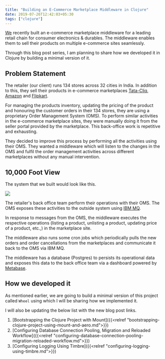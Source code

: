 ```yaml
---
title: "Building an E-Commerce Marketplace Middleware in Clojure"
date: 2019-07-26T12:42:03+05:30
tags: ["clojure"]
---
```


[We](https://www.ajira.tech) recently built an e-commerce marketplace middleware for a leading retail chain for consumer electronics & durables. The middleware enables them to sell their products on multiple e-commerce sites seamlessly.

Through this blog post series, I am planning to share how we developed it in Clojure by building a minimal version of it. 

## Problem Statement

The retailer (our client) runs 134 stores across 32 cities in India. In addition to this, they sell their products in e-commerce marketplaces [Tata-Cliq](https://tatacliq.com), [Amazon](https://wwww.amazon.in) and [Flipkart](https://www.flipkart.com). 

For managing the products inventory, updating the pricing of the product and honouring the customer orders in their 134 stores, they are using a proprietary Order Management System (OMS). To perform similar activities in the e-commerce marketplace sites, they were manually doing it from the seller portal provided by the marketplace. This back-office work is repetitive and exhausting.

They decided to improve this process by performing all the activities using their OMS. They wanted a middleware which will listen to the changes in the OMS and fulfil the order management activities across different marketplaces without any manual intervention. 

## 10,000 Foot View

The system that we built would look like this.

![](/img/clojure/blog/ecom-middleware/middleware-10K-View.png)

The retailer's back office team perform their operations with their OMS. The OMS exposes these activities to the outside system using [IBM MQ](https://www.ibm.com/support/knowledgecenter/en/SSFKSJ_8.0.0/com.ibm.mq.pro.doc/q001020_.htm). 

In response to messages from the OMS, the middleware executes the respective operations (listing a product, unlisting a product, updating price of a product, etc.,) in the marketplace site. 

The middleware also runs some cron jobs which periodically pulls the new orders and order cancellations from the marketplaces and communicate it back to the OMS via IBM MQ. 

The middleware has a database (Postgres) to persists its operational data and exposes this data to the back office team via a dashboard powered by [Metabase](https://metabase.com). 

## How we developed it

As mentioned earlier, we are going to build a minimal version of this project called `Wheel` using which I will be sharing how we implemented it. 

I will also be updating the below list with the new blog post links. 

1. [Bootstrapping the Clojure Project with Mount]({{<relref "bootstrapping-clojure-project-using-mount-and-aero.md">}})
2. [Configuring Database Connection Pooling, Migration and Reloaded Workflow]({{<relref "configuring-database-connection-pooling-migration-reloaded-workflow.md">}})
3. [Configuring Logging Using Timbre]({{<relref "configuring-logging-using-timbre.md">}})